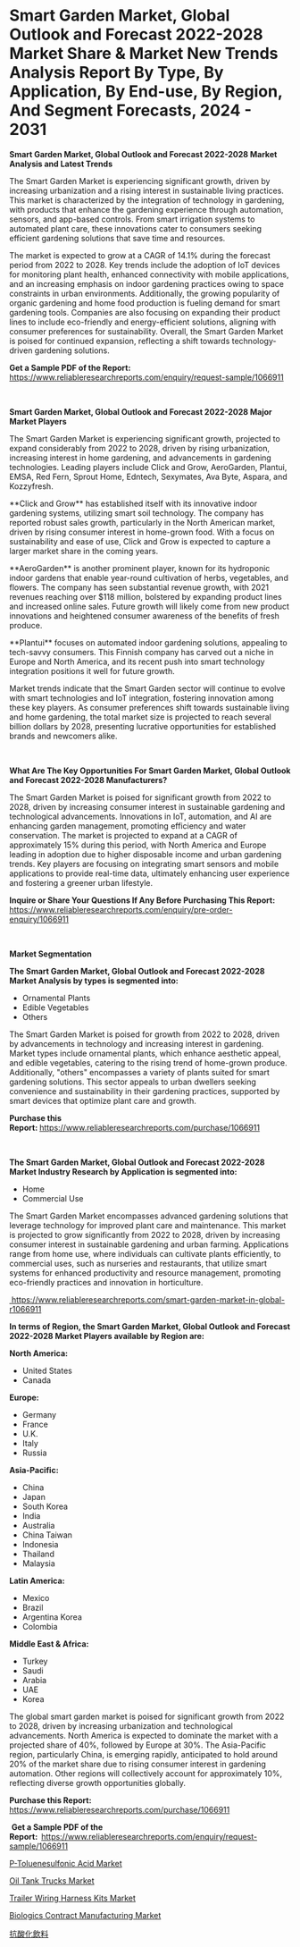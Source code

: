 <p><h1>Smart Garden Market, Global Outlook and Forecast 2022-2028 Market Share & Market New Trends Analysis Report By Type, By Application, By End-use, By Region, And Segment Forecasts, 2024 - 2031</h1></p><p><strong>Smart Garden Market, Global Outlook and Forecast 2022-2028 Market Analysis and Latest Trends</strong></p>
<p><p>The Smart Garden Market is experiencing significant growth, driven by increasing urbanization and a rising interest in sustainable living practices. This market is characterized by the integration of technology in gardening, with products that enhance the gardening experience through automation, sensors, and app-based controls. From smart irrigation systems to automated plant care, these innovations cater to consumers seeking efficient gardening solutions that save time and resources.</p><p>The market is expected to grow at a CAGR of 14.1% during the forecast period from 2022 to 2028. Key trends include the adoption of IoT devices for monitoring plant health, enhanced connectivity with mobile applications, and an increasing emphasis on indoor gardening practices owing to space constraints in urban environments. Additionally, the growing popularity of organic gardening and home food production is fueling demand for smart gardening tools. Companies are also focusing on expanding their product lines to include eco-friendly and energy-efficient solutions, aligning with consumer preferences for sustainability. Overall, the Smart Garden Market is poised for continued expansion, reflecting a shift towards technology-driven gardening solutions.</p></p>
<p><strong>Get a Sample PDF of the Report:&nbsp;</strong> <a href="https://www.reliableresearchreports.com/enquiry/request-sample/1066911">https://www.reliableresearchreports.com/enquiry/request-sample/1066911</a></p>
<p>&nbsp;</p>
<p><strong>Smart Garden Market, Global Outlook and Forecast 2022-2028 Major Market Players</strong></p>
<p><p>The Smart Garden Market is experiencing significant growth, projected to expand considerably from 2022 to 2028, driven by rising urbanization, increasing interest in home gardening, and advancements in gardening technologies. Leading players include Click and Grow, AeroGarden, Plantui, EMSA, Red Fern, Sprout Home, Edntech, Sexymates, Ava Byte, Aspara, and Kozzyfresh.</p><p>**Click and Grow** has established itself with its innovative indoor gardening systems, utilizing smart soil technology. The company has reported robust sales growth, particularly in the North American market, driven by rising consumer interest in home-grown food. With a focus on sustainability and ease of use, Click and Grow is expected to capture a larger market share in the coming years.</p><p>**AeroGarden** is another prominent player, known for its hydroponic indoor gardens that enable year-round cultivation of herbs, vegetables, and flowers. The company has seen substantial revenue growth, with 2021 revenues reaching over $118 million, bolstered by expanding product lines and increased online sales. Future growth will likely come from new product innovations and heightened consumer awareness of the benefits of fresh produce.</p><p>**Plantui** focuses on automated indoor gardening solutions, appealing to tech-savvy consumers. This Finnish company has carved out a niche in Europe and North America, and its recent push into smart technology integration positions it well for future growth.</p><p>Market trends indicate that the Smart Garden sector will continue to evolve with smart technologies and IoT integration, fostering innovation among these key players. As consumer preferences shift towards sustainable living and home gardening, the total market size is projected to reach several billion dollars by 2028, presenting lucrative opportunities for established brands and newcomers alike.</p></p>
<p>&nbsp;</p>
<p><strong>What Are The Key Opportunities For Smart Garden Market, Global Outlook and Forecast 2022-2028 Manufacturers?</strong></p>
<p><p>The Smart Garden Market is poised for significant growth from 2022 to 2028, driven by increasing consumer interest in sustainable gardening and technological advancements. Innovations in IoT, automation, and AI are enhancing garden management, promoting efficiency and water conservation. The market is projected to expand at a CAGR of approximately 15% during this period, with North America and Europe leading in adoption due to higher disposable income and urban gardening trends. Key players are focusing on integrating smart sensors and mobile applications to provide real-time data, ultimately enhancing user experience and fostering a greener urban lifestyle.</p></p>
<p><strong>Inquire or Share Your Questions If Any Before Purchasing This Report:</strong> <a href="https://www.reliableresearchreports.com/enquiry/pre-order-enquiry/1066911">https://www.reliableresearchreports.com/enquiry/pre-order-enquiry/1066911</a></p>
<p>&nbsp;</p>
<p><strong>Market Segmentation</strong></p>
<p><strong>The Smart Garden Market, Global Outlook and Forecast 2022-2028 Market Analysis by types is segmented into:</strong></p>
<p><ul><li>Ornamental Plants</li><li>Edible Vegetables</li><li>Others</li></ul></p>
<p><p>The Smart Garden Market is poised for growth from 2022 to 2028, driven by advancements in technology and increasing interest in gardening. Market types include ornamental plants, which enhance aesthetic appeal, and edible vegetables, catering to the rising trend of home-grown produce. Additionally, "others" encompasses a variety of plants suited for smart gardening solutions. This sector appeals to urban dwellers seeking convenience and sustainability in their gardening practices, supported by smart devices that optimize plant care and growth.</p></p>
<p><strong>Purchase this Report:&nbsp;</strong><a href="https://www.reliableresearchreports.com/purchase/1066911">https://www.reliableresearchreports.com/purchase/1066911</a></p>
<p>&nbsp;</p>
<p><strong>The Smart Garden Market, Global Outlook and Forecast 2022-2028 Market Industry Research by Application is segmented into:</strong></p>
<p><ul><li>Home</li><li>Commercial Use</li></ul></p>
<p><p>The Smart Garden Market encompasses advanced gardening solutions that leverage technology for improved plant care and maintenance. This market is projected to grow significantly from 2022 to 2028, driven by increasing consumer interest in sustainable gardening and urban farming. Applications range from home use, where individuals can cultivate plants efficiently, to commercial uses, such as nurseries and restaurants, that utilize smart systems for enhanced productivity and resource management, promoting eco-friendly practices and innovation in horticulture.</p></p>
<p><a href="https://www.reliableresearchreports.com/smart-garden-market-in-global-r1066911">&nbsp;https://www.reliableresearchreports.com/smart-garden-market-in-global-r1066911</a></p>
<p><strong>In terms of Region, the Smart Garden Market, Global Outlook and Forecast 2022-2028 Market Players available by Region are:</strong></p>
<p>
    <p> <strong> North America: </strong>
        <ul>
            <li>United States</li>
            <li>Canada</li>
        </ul>
        </p> 
    <p> <strong> Europe: </strong>
        <ul>
            <li>Germany</li>
            <li>France</li>
            <li>U.K.</li>
            <li>Italy</li>
            <li>Russia</li>
        </ul>
        </p> 
    <p> <strong> Asia-Pacific: </strong>
        <ul>
            <li>China</li>
            <li>Japan</li>
            <li>South Korea</li>
            <li>India</li>
            <li>Australia</li>
            <li>China Taiwan</li>
            <li>Indonesia</li>
            <li>Thailand</li>
            <li>Malaysia</li>
        </ul>
        </p> 
    <p> <strong> Latin America: </strong>
        <ul>
            <li>Mexico</li>
            <li>Brazil</li>
            <li>Argentina Korea</li>
            <li>Colombia</li>
        </ul>
        </p> 
    <p> <strong> Middle East & Africa: </strong>
        <ul>
            <li>Turkey</li>
            <li>Saudi</li>
            <li>Arabia</li>
            <li>UAE</li>
            <li>Korea</li>
        </ul>
    </p>
    </p>
<p><p>The global smart garden market is poised for significant growth from 2022 to 2028, driven by increasing urbanization and technological advancements. North America is expected to dominate the market with a projected share of 40%, followed by Europe at 30%. The Asia-Pacific region, particularly China, is emerging rapidly, anticipated to hold around 20% of the market share due to rising consumer interest in gardening automation. Other regions will collectively account for approximately 10%, reflecting diverse growth opportunities globally.</p></p>
<p><strong>Purchase this Report: </strong><a href="https://www.reliableresearchreports.com/purchase/1066911">https://www.reliableresearchreports.com/purchase/1066911</a></p>
<p>&nbsp;<strong>Get a Sample PDF of the Report:&nbsp;&nbsp;</strong><a href="https://www.reliableresearchreports.com/enquiry/request-sample/1066911">https://www.reliableresearchreports.com/enquiry/request-sample/1066911</a></p>
<p><strong></strong></p>
<p><p><a href="https://issuu.com/reportprime-2/docs/p-toluenesulfonic-acid-market-size-_23c2d4d032b429">P-Toluenesulfonic Acid Market</a></p><p><a href="https://medium.com/@rosslarkin1962/global-oil-tank-trucks-industry-research-report-competitive-landscape-market-size-regional-c76ad0c3f28d">Oil Tank Trucks Market</a></p><p><a href="https://medium.com/@rosslarkin1962/trailer-wiring-harness-kits-market-a-global-and-regional-analysis-focus-on-end-user-product-933cf5fa6668">Trailer Wiring Harness Kits Market</a></p><p><a href="https://www.linkedin.com/pulse/future-innovation-global-biologics-contract-manufacturing-6h4ye?trackingId=I01MzfqMS9aqwpLXbaOwAg%3D%3D">Biologics Contract Manufacturing Market</a></p><p><a href="https://medium.com/@eunawiegad2023/%E6%8A%97%E9%85%B8%E5%8C%96%E9%A3%B2%E6%96%99%E5%B8%82%E5%A0%B4-%E3%82%B0%E3%83%AD%E3%83%BC%E3%83%90%E3%83%AB%E5%B8%82%E5%A0%B4%E5%8B%95%E5%90%91%E3%81%A8%E5%9C%B0%E5%9F%9F%E5%88%86%E6%9E%90-2024%E5%B9%B4-2031%E5%B9%B4-eb6ee66f9ce9">抗酸化飲料</a></p></p>